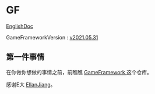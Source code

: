 # GF

[EnglishDoc](README.md)

GameFrameworkVersion : [v2021.05.31](https://github.com/EllanJiang/GameFramework/tree/v2021.05.31)

## 第一件事情

在你做你想做的事情之前，前瞧瞧 [GameFramework ](https://github.com/EllanJiang/GameFramework)这个仓库。

感谢E大 [EllanJiang](https://github.com/EllanJiang)。
